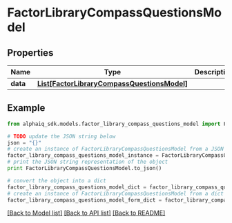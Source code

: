 # FactorLibraryCompassQuestionsModel


## Properties

Name | Type | Description | Notes
------------ | ------------- | ------------- | -------------
**data** | [**List[FactorLibraryCompassQuestionsModel]**](FactorLibraryCompassQuestionsModel.md) |  | 

## Example

```python
from alphaiq_sdk.models.factor_library_compass_questions_model import FactorLibraryCompassQuestionsModel

# TODO update the JSON string below
json = "{}"
# create an instance of FactorLibraryCompassQuestionsModel from a JSON string
factor_library_compass_questions_model_instance = FactorLibraryCompassQuestionsModel.from_json(json)
# print the JSON string representation of the object
print FactorLibraryCompassQuestionsModel.to_json()

# convert the object into a dict
factor_library_compass_questions_model_dict = factor_library_compass_questions_model_instance.to_dict()
# create an instance of FactorLibraryCompassQuestionsModel from a dict
factor_library_compass_questions_model_form_dict = factor_library_compass_questions_model.from_dict(factor_library_compass_questions_model_dict)
```
[[Back to Model list]](../README.md#documentation-for-models) [[Back to API list]](../README.md#documentation-for-api-endpoints) [[Back to README]](../README.md)


